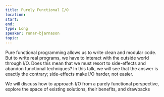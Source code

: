 ```yaml
---
title: Purely Functional I/O
location: 
start: 
end: 
type: Long
speaker: runar-bjarnason
topic: 
---
```


Pure functional programming allows us to write clean and modular code. But to
write real programs, we have to interact with the outside world through I/O.
Does this mean that we must resort to side-effects and abandon functional
techniques? In this talk, we will see that the answer is exactly the contrary;
side-effects make I/O harder, not easier.

We will discuss how to approach I/O from a purely functional perspective,
explore the space of existing solutions, their benefits, and drawbacks
